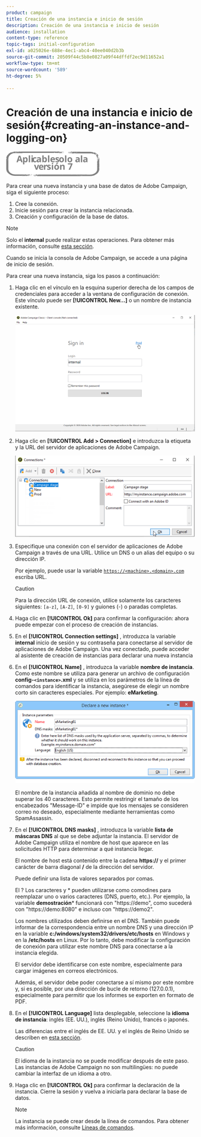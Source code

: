 ```yaml
---
product: campaign
title: Creación de una instancia e inicio de sesión
description: Creación de una instancia e inicio de sesión
audience: installation
content-type: reference
topic-tags: initial-configuration
exl-id: a025026e-688e-4ec1-abc4-40ee040d2b3b
source-git-commit: 20509f44c5b8e0827a09f44dffdf2ec9d11652a1
workflow-type: tm+mt
source-wordcount: '589'
ht-degree: 5%

---
```


# Creación de una instancia e inicio de sesión{#creating-an-instance-and-logging-on}

![](../../assets/v7-only.svg)

Para crear una nueva instancia y una base de datos de Adobe Campaign, siga el siguiente proceso:

1. Cree la conexión.
1. Inicie sesión para crear la instancia relacionada.
1. Creación y configuración de la base de datos.

>[!NOTE]
>
>Solo el **internal** puede realizar estas operaciones. Para obtener más información, consulte [esta sección](../../installation/using/configuring-campaign-server.md#internal-identifier).

Cuando se inicia la consola de Adobe Campaign, se accede a una página de inicio de sesión.

Para crear una nueva instancia, siga los pasos a continuación:

1. Haga clic en el vínculo en la esquina superior derecha de los campos de credenciales para acceder a la ventana de configuración de conexión. Este vínculo puede ser **[!UICONTROL New...]** o un nombre de instancia existente.

   ![](assets/s_ncs_install_define_connection_01.png)

1. Haga clic en **[!UICONTROL Add > Connection]** e introduzca la etiqueta y la URL del servidor de aplicaciones de Adobe Campaign.

   ![](assets/s_ncs_install_define_connection_02.png)

1. Especifique una conexión con el servidor de aplicaciones de Adobe Campaign a través de una URL. Utilice un DNS o un alias del equipo o su dirección IP.

   Por ejemplo, puede usar la variable [`https://<machine>.<domain>.com`](https://myserver.adobe.com) escriba URL.

   >[!CAUTION]
   >
   >Para la dirección URL de conexión, utilice solamente los caracteres siguientes: `[a-z]`, `[A-Z]`, `[0-9]` y guiones (-) o paradas completas.

1. Haga clic en **[!UICONTROL Ok]** para confirmar la configuración: ahora puede empezar con el proceso de creación de instancias.
1. En el **[!UICONTROL Connection settings]** , introduzca la variable **internal** inicio de sesión y su contraseña para conectarse al servidor de aplicaciones de Adobe Campaign. Una vez conectado, puede acceder al asistente de creación de instancias para declarar una nueva instancia
1. En el **[!UICONTROL Name]** , introduzca la variable **nombre de instancia**. Como este nombre se utiliza para generar un archivo de configuración **config-`<instance>`.xml** y se utiliza en los parámetros de la línea de comandos para identificar la instancia, asegúrese de elegir un nombre corto sin caracteres especiales. Por ejemplo: **eMarketing**.

   ![](assets/s_ncs_install_create_instance.png)

   El nombre de la instancia añadida al nombre de dominio no debe superar los 40 caracteres. Esto permite restringir el tamaño de los encabezados &quot;Message-ID&quot; e impide que los mensajes se consideren correo no deseado, especialmente mediante herramientas como SpamAssassin.

1. En el **[!UICONTROL DNS masks]** , introduzca la variable **lista de máscaras DNS** al que se debe adjuntar la instancia. El servidor de Adobe Campaign utiliza el nombre de host que aparece en las solicitudes HTTP para determinar a qué instancia llegar.

   El nombre de host está contenido entre la cadena **https://** y el primer carácter de barra diagonal **/** de la dirección del servidor.

   Puede definir una lista de valores separados por comas.

   El ? Los caracteres y * pueden utilizarse como comodines para reemplazar uno o varios caracteres (DNS, puerto, etc.). Por ejemplo, la variable **demostración*** funcionará con &quot;https://demo&quot;, como sucederá con &quot;https://demo:8080&quot; e incluso con &quot;https://demo2&quot;.

   Los nombres utilizados deben definirse en el DNS. También puede informar de la correspondencia entre un nombre DNS y una dirección IP en la variable **c:/windows/system32/drivers/etc/hosts** en Windows y en la **/etc/hosts** en Linux. Por lo tanto, debe modificar la configuración de conexión para utilizar este nombre DNS para conectarse a la instancia elegida.

   El servidor debe identificarse con este nombre, especialmente para cargar imágenes en correos electrónicos.

   Además, el servidor debe poder conectarse a sí mismo por este nombre y, si es posible, por una dirección de bucle de retorno (127.0.0.1), especialmente para permitir que los informes se exporten en formato de PDF.

1. En el **[!UICONTROL Language]** lista desplegable, seleccione la **idioma de instancia**: inglés (EE. UU.), inglés (Reino Unido), francés o japonés.

   Las diferencias entre el inglés de EE. UU. y el inglés de Reino Unido se describen en [esta sección](../../platform/using/adobe-campaign-workspace.md#date-and-time).

   >[!CAUTION]
   >
   >El idioma de la instancia no se puede modificar después de este paso. Las instancias de Adobe Campaign no son multilingües: no puede cambiar la interfaz de un idioma a otro.

1. Haga clic en **[!UICONTROL Ok]** para confirmar la declaración de la instancia. Cierre la sesión y vuelva a iniciarla para declarar la base de datos.

   >[!NOTE]
   >
   >La instancia se puede crear desde la línea de comandos. Para obtener más información, consulte [Líneas de comandos](../../installation/using/command-lines.md).
